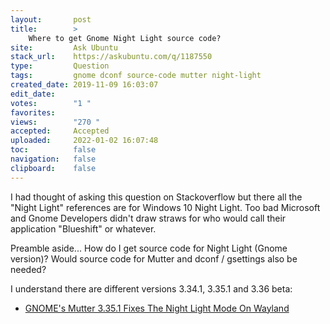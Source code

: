 ```yaml
---
layout:       post
title:        >
    Where to get Gnome Night Light source code?
site:         Ask Ubuntu
stack_url:    https://askubuntu.com/q/1187550
type:         Question
tags:         gnome dconf source-code mutter night-light
created_date: 2019-11-09 16:03:07
edit_date:    
votes:        "1 "
favorites:    
views:        "270 "
accepted:     Accepted
uploaded:     2022-01-02 16:07:48
toc:          false
navigation:   false
clipboard:    false
---
```


I had thought of asking this question on Stackoverflow but there all the "Night Light" references are for Windows 10 Night Light. Too bad Microsoft and Gnome Developers didn't draw straws for who would call their application "Blueshift" or whatever.

Preamble aside... How do I get source code for Night Light (Gnome version)? Would source code for Mutter and dconf / gsettings also be needed?

I understand there are different versions 3.34.1, 3.35.1 and 3.36 beta:

- [GNOME's Mutter 3.35.1 Fixes The Night Light Mode On Wayland][1]

  [1]: https://www.phoronix.com/scan.php?page=news_item&px=GNOME-Mutter-3.35.1-Released
